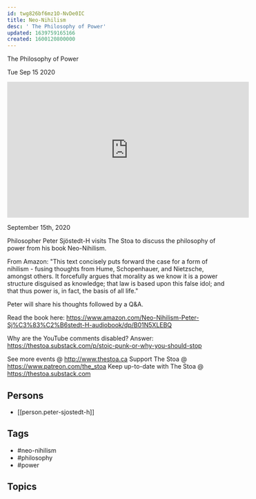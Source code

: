 ```yaml
---
id: twg826bf6mz1O-NvDe0IC
title: Neo-Nihilism
desc: ' The Philosophy of Power'
updated: 1639759165166
created: 1600120800000
---
```



 The Philosophy of Power

Tue Sep 15 2020

<iframe width="560" height="315" src="https://www.youtube.com/embed/Byoa1Pjgxf4" title="Neo-Nihilism: The Philosophy of Power w/ Peter Sjöstedt-H" frameborder="0" allow="accelerometer; autoplay; clipboard-write; encrypted-media; gyroscope; picture-in-picture" allowfullscreen ></iframe>

September 15th, 2020

Philosopher Peter Sjöstedt-H visits The Stoa to discuss the philosophy of power from his book Neo-Nihilism.

From Amazon: "This text concisely puts forward the case for a form of nihilism - fusing thoughts from Hume, Schopenhauer, and Nietzsche, amongst others. It forcefully argues that morality as we know it is a power structure disguised as knowledge; that law is based upon this false idol; and that thus power is, in fact, the basis of all life."

Peter will share his thoughts followed by a Q&A.

Read the book here: https://www.amazon.com/Neo-Nihilism-Peter-Sj%C3%83%C2%B6stedt-H-audiobook/dp/B01N5XLEBQ

Why are the YouTube comments disabled? Answer: https://thestoa.substack.com/p/stoic-punk-or-why-you-should-stop

See more events @ http://www.thestoa.ca
Support The Stoa @ https://www.patreon.com/the_stoa
Keep up-to-date with The Stoa @ https://thestoa.substack.com

## Persons

- [[person.peter-sjostedt-h]]

## Tags

- #neo-nihilism
- #philosophy
- #power

## Topics



